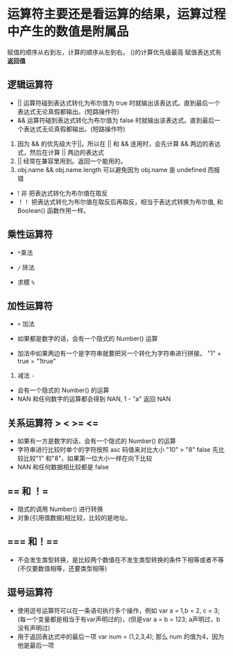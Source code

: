 # 运算符主要还是看运算的结果，运算过程中产生的数值是附属品

赋值的顺序从右到左，计算的顺序从左到右。  ()的计算优先级最高
赋值表达式有**返回值**

## 逻辑运算符

* || 运算符碰到表达式转化为布尔值为 true 时就输出该表达式。直到最后一个表达式无论真假都输出。(短路操作符)
* && 运算符碰到表达式转化为布尔值为 false 时就输出该表达式。直到最后一个表达式无论真假都输出。(短路操作符)

1. 因为 && 的优先级大于||。所以在 || 和 && 连用时，会先计算 && 两边的表达式，然后在计算 || 两边的表达式
2. || 经常在兼容里用到。返回一个能用的。
3. obj.name && obj.name.length 可以避免因为 obj.name 是 undefined 而报错

* ! 非 把表达式转化为布尔值在取反
* ！！ 把表达式转化为布尔值在取反后再取反，相当于表达式转换为布尔值, 和 Boolean() 函数作用一样。

## 乘性运算符

* `*`乘法

* `/` 除法

* 求模 `%`

## 加性运算符

* `+` 加法

* 如果都是数字的话，会有一个隐式的 Number() 运算
* 加法中如果两边有一个是字符串就要把另一个转化为字符串进行拼接。 "1" + true = "1true"

1. 减法 `-`

* 会有一个隐式的 Number() 的运算
* NAN 和任何数字的运算都会得到 NAN, 1 - "a" 返回 NAN

## 关系运算符 > < >= <=

* 如果有一方是数字的话，会有一个隐式的 Number() 的运算
* 字符串进行比较时单个的字符按照 asc 码值来对比大小 "10" > "8"  false  先比较比较"1" 和"8"，如果第一位大小一样在向下比较
* NAN 和任何数据相比较都是 false

## == 和 ！=

* 隐式的调用 Number() 进行转换
* 对象(引用值数据)相比较，比较的是地址。

## === 和！==

* 不会发生类型转换，是比较两个数值在不发生类型转换的条件下相等或者不等(不仅要数值相等，还要类型相等)

## 逗号运算符

* 使用逗号运算符可以在一条语句执行多个操作，例如 var a = 1,b = 2, c = 3;(每一个变量都是相当于有var声明过的)，(但是var a = b = 123; a声明过，b没有声明过)
* 用于返回表达式中的最后一项 var num = (1,2,3,4); 那么 num 的值为4，因为他是最后一项
